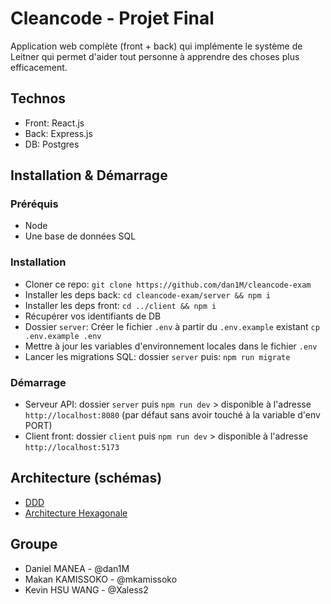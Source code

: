 # Cleancode - Projet Final

Application web complète (front + back) qui implémente le système de Leitner qui permet d'aider tout personne à apprendre des choses plus efficacement.

## Technos

- Front: React.js
- Back: Express.js
- DB: Postgres

## Installation & Démarrage

### Préréquis

- Node
- Une base de données SQL

### Installation

- Cloner ce repo: `git clone https://github.com/dan1M/cleancode-exam`
- Installer les deps back: `cd cleancode-exam/server && npm i`
- Installer les deps front: `cd ../client && npm i`
- Récupérer vos identifiants de DB
- Dossier `server`: Créer le fichier `.env` à partir du `.env.example` existant `cp .env.example .env`
- Mettre à jour les variables d'environnement locales dans le fichier `.env`
- Lancer les migrations SQL: dossier `server` puis: `npm run migrate`

### Démarrage

- Serveur API: dossier `server` puis `npm run dev` > disponible à l'adresse `http://localhost:8080` (par défaut sans avoir touché à la variable d'env PORT)
- Client front: dossier `client` puis `npm run dev` > disponible à l'adresse `http://localhost:5173`

## Architecture (schémas)

- [DDD](/schemas/DDD.png)
- [Architecture Hexagonale](/schemas/ArchitectureHexagonale.png)

## Groupe

- Daniel MANEA - @dan1M
- Makan KAMISSOKO - @mkamissoko
- Kevin HSU WANG - @Xaless2
